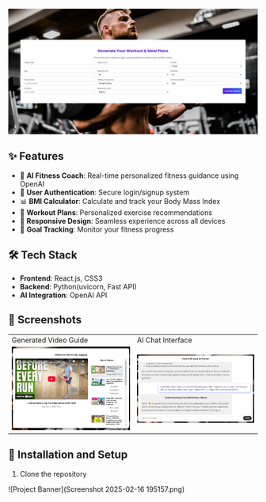 
![Project Banner](screencapture-localhost-3000-2025-02-16-19_40_06.png)

## ✨ Features

- 🤖 **AI Fitness Coach**: Real-time personalized fitness guidance using OpenAI
- 🔐 **User Authentication**: Secure login/signup system
- 📊 **BMI Calculator**: Calculate and track your Body Mass Index
- 💪 **Workout Plans**: Personalized exercise recommendations
- 📱 **Responsive Design**: Seamless experience across all devices
- 🎯 **Goal Tracking**: Monitor your fitness progress

## 🛠️ Tech Stack

- **Frontend**: React.js, CSS3
- **Backend**: Python(uvicorn, Fast API)
- **AI Integration**: OpenAI API

## 📸 Screenshots

<table>
  <tr>
    <td>Generated Video Guide</td>
    <td>AI Chat Interface</td>
  </tr>
  <tr>
    <td><img src="Screenshot 2025-02-16 200126.png" width="300"/></td>
    <td><img src="Screenshot 2025-02-16 215944.png" width="300"/></td>
  </tr>
</table>

## 🚀 Installation and Setup

1. Clone the repository

![Project Banner](Screenshot 2025-02-16 195157.png)
